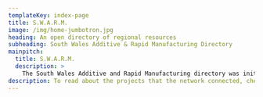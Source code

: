 ```yaml
---
templateKey: index-page
title: S.W.A.R.M.
image: /img/home-jumbotron.jpg
heading: An open directory of regional resources
subheading: South Wales Additive & Rapid Manufacturing Directory
mainpitch:
  title: S.W.A.R.M.
  description: >
    The South Wales Additive and Rapid Manufacturing directory was initially set up as a consortium to help the NHS source and supply items it needed to address the COVID19 coronavirus pandemic. SWARM proved that you could quickly mobilise a community factory and react to a crisis.
description: To read about the projects that the network connected, check out the articles. To look through the directory, use the tags below. The network that has become SWARM is made up of rapid prototypers, entrepreneurs, experts, manufacturing companies, academic professionals, manufacturing and design engineers in and around South Wales.
---
```

